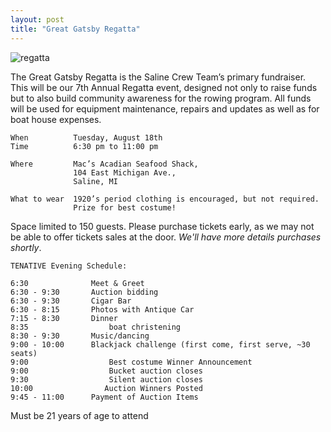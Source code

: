 ```yaml
---
layout: post  
title: "Great Gatsby Regatta"
---
```

![regatta](http://i.imgur.com/1APLjyz.jpg)

The Great Gatsby Regatta is the Saline Crew Team’s primary fundraiser. This will
be our 7th Annual Regatta event, designed not only to raise funds but to also
build community awareness for the rowing program. All funds will be used for
equipment maintenance, repairs and updates as well as for boat house expenses.

    When          Tuesday, August 18th  
    Time          6:30 pm to 11:00 pm  

    Where         Mac’s Acadian Seafood Shack,  
                  104 East Michigan Ave.,  
                  Saline, MI

    What to wear  1920’s period clothing is encouraged, but not required.
                  Prize for best costume!

Space limited to 150 guests. Please purchase tickets early, as we may not be
able to offer tickets sales at the door. *We'll have more details purchases
shortly*.

    TENATIVE Evening Schedule:

    6:30              Meet & Greet
    6:30 - 9:30       Auction bidding
    6:30 - 9:30       Cigar Bar
    6:30 - 8:15       Photos with Antique Car
    7:15 - 8:30       Dinner 
    8:35                  boat christening 
    8:30 - 9:30       Music/dancing
    9:00 - 10:00      Blackjack challenge (first come, first serve, ~30 seats)
    9:00                  Best costume Winner Announcement
    9:00                  Bucket auction closes
    9:30                  Silent auction closes
    10:00                Auction Winners Posted
    9:45 - 11:00      Payment of Auction Items

Must be 21 years of age to attend
